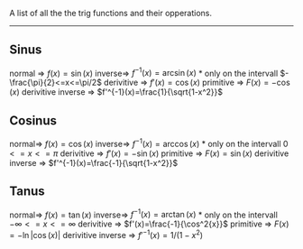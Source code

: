 A list of all the the trig functions and their opperations. 
____

## Sinus
normal =>           $f(x)=\sin(x)$
inverse=>           $f^{-1}(x)=\arcsin(x)$
		* only on the intervall $-\frac{\pi}{2}<=x<=\pi/2$
derivitive =>      $f'(x)=\cos(x)$
primitive =>      $F(x)=-\cos(x)$
derivitive inverse => $f'^{-1}(x)=\frac{1}{\sqrt{1-x^2}}$
## Cosinus
normal=>           $f(x)=\cos(x)$
inverse=>           $f^{-1}(x)=\arccos(x)$
		* only on the intervall $0<=x<=\pi$
derivitive =>      $f'(x)=-\sin(x)$
primitive =>      $F(x)=\sin(x)$
derivitive inverse => $f'^{-1}(x)=\frac{-1}{\sqrt{1-x^2}}$
## Tanus
normal=>           $f(x)=\tan(x)$
inverse=>           $f^{-1}(x)=\arctan(x)$
		* only on the intervall $-\infty<=x<=\infty$
derivitive =>      $f'(x)=\frac{-1}{\cos^2{x}}$
primitive =>      $F(x)=-\ln|\cos(x)|$
derivitive inverse => $f'^{-1}(x)=1/(1-x^2)$

